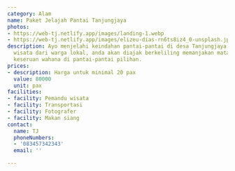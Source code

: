 ```yaml
---
category: Alam
name: Paket Jelajah Pantai Tanjungjaya
photos:
- https://web-tj.netlify.app/images/landing-1.webp
- https://web-tj.netlify.app/images/elizeu-dias-rn6ts8iz4_0-unsplash.jpg
description: Ayo menjelahi keindahan pantai-pantai di desa Tanjungjaya. Bersama pemandu
  wisata dari warga lokal, anda akan diajak berkeliling memanjakan mata dan dan menikmati
  keseruan wahana di pantai-pantai pilihan.
prices:
- description: Harga untuk minimal 20 pax
  value: 80000
  unit: pax
facilities:
- facility: Pemandu wisata
- facility: Transportasi
- facility: Fotografer
- facility: Makan siang
contact:
  name: TJ
  phoneNumbers:
  - '083457342343'
  email: ''

---
```

